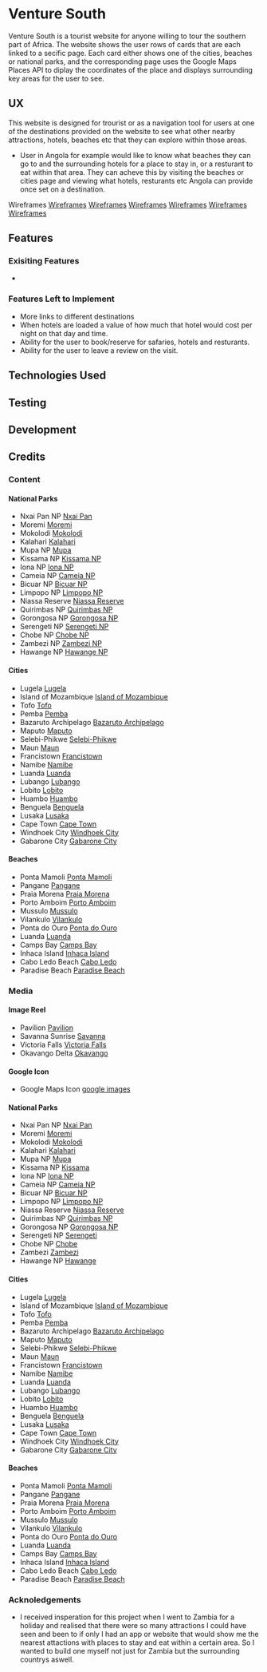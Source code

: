 # Venture South

Venture South is a tourist website for anyone willing to tour the southern part of Africa. 
The website shows the user rows of cards that are each linked to a secific page.
Each card either shows one of the cities, beaches or national parks, and the corresponding page uses the 
Google Maps Places API to diplay the coordinates of the place and displays surrounding key areas for the user to see.

## UX

This website is designed for trourist or as a navigation tool for users at one of the destinations provided on the website 
to see what other nearby attractions, hotels, beaches etc that they can explore within those areas.

* User in Angola for example would like to know what beaches they can go to and the surrounding hotels for a place to stay in, or a resturant to eat within that area. They can acheve this by visiting the beaches or cities page and viewing what hotels, resturants etc Angola can provide once set on a destination.

Wireframes 
[Wireframes](/Wireframes/IMG_2709.JPG)
[Wireframes](/Wireframes/IMG_2710.JPG)
[Wireframes](/Wireframes/IMG_2711.JPG)
[Wireframes](/Wireframes/IMG_20181108_181311.jpg)
[Wireframes](/Wireframes/IMG_20181108_181610.jpg)
[Wireframes](/Wireframes/IMG_20181108_183408.jpg)
## Features

### Exisiting Features

*

### Features Left to Implement

* More links to different destinations 
* When hotels are loaded a value of how much that hotel would cost per night on that day and time.
* Ability for the user to book/reserve for safaries, hotels and resturants. 
* Ability for the user to leave a review on the visit. 


## Technologies Used

## Testing

## Development

## Credits

### Content

#### National Parks
* Nxai Pan NP [Nxai Pan](https://en.wikipedia.org/wiki/Nxai_Pan_National_Park)
* Moremi [Moremi](https://www.moremigamereserve.com/)
* Mokolodi [Mokolodi](https://en.wikipedia.org/wiki/Mokolodi_Nature_Reserve)
* Kalahari [Kalahari](https://www.centralkalaharigamereserve.com/)
* Mupa NP [Mupa](https://www.wikilistia.com/mupa-national-park/)
* Kissama NP [Kissama NP](https://angolatravelandtours.com/day-tour-from-luanda-to-kissama-national-park/)
* Iona NP [Iona NP](https://www.flickr.com/photos/a-weidinger/5985735176)
* Cameia NP [Cameia NP](https://www.africatouroperators.org/angola/cameia-national-park)
* Bicuar NP [Bicuar NP](https://sites.google.com/site/touringangola/bicauri-na)
* Limpopo NP [Limpopo NP](https://www.thecrazytourist.com/15-best-places-visit-mozambique/14/)
* Niassa Reserve [Niassa Reserve](https://www.thecrazytourist.com/15-best-places-visit-mozambique/12/)
* Quirimbas NP [Quirimbas NP](https://www.thecrazytourist.com/15-best-places-visit-mozambique/6/)
* Gorongosa NP [Gorongosa NP](https://www.thecrazytourist.com/15-best-places-visit-mozambique/4/)
* Serengeti NP [Serengeti NP](https://africawildlifes.com/best-of-serengeti-national-park-in-tanzania/)
* Chobe NP [Chobe NP](http://chobenationalpark.co.za/)
* Zambezi NP [Zambezi NP](https://www.lowerzambezi.com/)
* Hawange NP [Hawange NP](http://zimparks.org/parks/national-parks/hwange/)

#### Cities
* Lugela [Lugela](https://www.thecrazytourist.com/15-best-places-visit-mozambique/13/)
* Island of Mozambique [Island of Mozambique](https://www.thecrazytourist.com/15-best-places-visit-mozambique/7/)
* Tofo [Tofo](https://www.thecrazytourist.com/15-best-places-visit-mozambique/5/)
* Pemba [Pemba](https://www.thecrazytourist.com/15-best-places-visit-mozambique/3/)
* Bazaruto Archipelago [Bazaruto Archipelago](https://www.thecrazytourist.com/15-best-places-visit-mozambique/1/)
* Maputo [Maputo](https://www.thecrazytourist.com/15-best-places-visit-mozambique/2/)
* Selebi-Phikwe [Selebi-Phikwe](https://uk.hotels.com/de1643761/hotels-selebi-phikwe-botswana/)
* Maun [Maun](https://itineraries.newafricanfrontiers.com/Itinerary/Destinations/56816852-6949-4322-b7ca-db6a2b4bb759)
* Francistown [Francistown](https://en.wikipedia.org/wiki/Francistown)
* Namibe [Namibe](https://wikitravel.org/en/Namibe)
* Luanda [Luanda](https://www.tripadvisor.co.uk/Tourism-g293763-Luanda_Luanda_Province-Vacations.html)
* Lubango [Lubango](https://www.traveldrafts.com/visit-lubango-best-place-to-rest-in-angola/)
* Lobito [Lobito](https://en.wikivoyage.org/wiki/Lobito)
* Huambo [Huambo](http://www.taag.com/en/Destinations/Destination-Guide/Destination/huambo)
* Benguela [Benguela](https://en.wikivoyage.org/wiki/Benguela)
* Lusaka [Lusaka](https://www.lonelyplanet.com/zambia/lusaka)
* Cape Town [Cape Town](https://www.lonelyplanet.com/south-africa/cape-town)
* Windhoek City [Windhoek City](https://www.tripadvisor.co.uk/Tourism-g293821-Windhoek_Khomas_Region-Vacations.html)
* Gabarone City [Gabarone City](http://www.botswanatourism.co.bw/explore/gaborone)

#### Beaches
* Ponta Mamoli [Ponta Mamoli](https://www.mozambiquetravel.com/where-to-stay/ponta-mamoli)
* Pangane [Pangane](http://www.accommodationmozambique.co.za/cabo-delgado/pangane/)
* Praia Morena [Praia Morena](https://en.wikivoyage.org/wiki/Benguela)
* Porto Amboim [Porto Amboim](https://www.traveldrafts.com/best-beaches-in-angola/)
* Mussulo [Mussulo](https://www.traveldrafts.com/best-beaches-in-angola/)
* Vilankulo [Vilankulo](https://www.thecrazytourist.com/15-best-places-visit-mozambique/10/)
* Ponta do Ouro [Ponta do Ouro](https://www.thecrazytourist.com/15-best-places-visit-mozambique/9/)
* Luanda [Luanda](https://www.traveldrafts.com/best-beaches-in-angola/)
* Camps Bay [Camps Bay](https://www.tripadvisor.co.uk/Tourism-g312658-Camps_Bay_Western_Cape-Vacations.html)
* Inhaca Island [Inhaca Island](https://www.lonelyplanet.com/mozambique/inhaca-island)
* Cabo Ledo Beach [Cabo Ledo](https://www.tripadvisor.co.uk/ShowUserReviews-g293763-d4258787-r521655277-Cabo_Ledo-Luanda_Luanda_Province.html)
* Paradise Beach [Paradise Beach](https://en.wikipedia.org/wiki/Tourism_in_Zanzibar)

### Media

#### Image Reel
* Pavilion [Pavilion](https://www.istockphoto.com/gb/photo/pavilion-riverside-gm476608386-66078587)
* Savanna Sunrise [Savanna](https://www.istockphoto.com/gb/photo/savanna-sunrise-and-acacia-tree-in-tanzania-africa-gm621359868-108486303)
* Victoria Falls [Victoria Falls](https://www.istockphoto.com/gb/photo/the-victoria-falls-gm143922110-18629800)
* Okavango Delta [Okavango](https://www.istockphoto.com/gb/photo/bright-landscape-view-of-okavango-delta-botswana-gm155153243-18538168)

#### Google Icon
* Google Maps Icon [google images](https://www.google.co.uk/search?tbm=isch&sa=1&ei=1bPRW7atFZSfgQb98pHgBw&q=google+maps+icon+blue&oq=google+maps+icon+blue&gs_l=img.3..0i8i30k1l2.32138.35961.0.37021.13.13.0.0.0.0.50.565.13.13.0....0...1c.1.64.img..0.13.563...0j0i24k1j0i30k1j0i5i30k1j0i67k1.0.r1hLPBf5RDk#imgrc=zi2ftPAXEXix9M:)

#### National Parks
* Nxai Pan NP [Nxai Pan](https://en.wikipedia.org/wiki/Nxai_Pan_National_Park)
* Moremi [Moremi](https://www.moremigamereserve.com/media/cache/4f/fd/4ffdf844656d220b3c3325ea2b1a2411.jpg)
* Mokolodi [Mokolodi](https://en.wikipedia.org/wiki/Mokolodi_Nature_Reserve)
* Kalahari [Kalahari](https://www.centralkalaharigamereserve.com/media/cache/4c/ac/4cac4a3e25610de2f04fecebe522d71b.jpg)
* Mupa NP [Mupa](https://www.wikilistia.com/mupa-national-park/)
* Kissama NP [Kissama](https://angolatravelandtours.com/day-tour-from-luanda-to-kissama-national-park/)
* Iona NP [Iona NP](https://www.flickr.com/photos/a-weidinger/5985735176)
* Cameia NP [Cameia NP](http://www.traveltourismblog.com/images/Angola%20Calendula%20falls.jpg)
* Bicuar NP [Bicuar NP](https://sites.google.com/site/touringangola/bicauri-na)
* Limpopo NP [Limpopo NP](https://www.thecrazytourist.com/15-best-places-visit-mozambique/14/)
* Niassa Reserve [Niassa Reserve](https://www.thecrazytourist.com/15-best-places-visit-mozambique/12/)
* Quirimbas NP [Quirimbas NP](https://www.thecrazytourist.com/15-best-places-visit-mozambique/6/)
* Gorongosa NP [Gorongosa NP](https://www.thecrazytourist.com/15-best-places-visit-mozambique/4/)
* Serengeti NP [Serengeti](https://africawildlifes.com/best-of-serengeti-national-park-in-tanzania/)
* Chobe NP [Chobe](https://www.picswe.com/pics/chobe-national-91.html)
* Zambezi [Zambezi](https://www.istockphoto.com/gb/photo/elephant-with-baby-crossing-the-river-zambezi-gm682243346-125106657)
* Hawange NP [Hawange](https://www.istockphoto.com/gb/photo/view-from-camp-in-hwange-national-park-gm606666442-103993053)

#### Cities
* Lugela [Lugela](https://www.thecrazytourist.com/15-best-places-visit-mozambique/13/)
* Island of Mozambique [Island of Mozambique](https://www.thecrazytourist.com/15-best-places-visit-mozambique/7/)
* Tofo [Tofo](https://www.thecrazytourist.com/15-best-places-visit-mozambique/5/)
* Pemba [Pemba](https://www.thecrazytourist.com/15-best-places-visit-mozambique/3/)
* Bazaruto Archipelago [Bazaruto Archipelago](https://www.thecrazytourist.com/15-best-places-visit-mozambique/1/)
* Maputo [Maputo](https://www.istockphoto.com/gb/photo/maputo-scenic-city-view-gm518003128-89779759)
* Selebi-Phikwe [Selebi-Phikwe](http://www.crestamarakanelo.com/hotels/cresta-bosele/)
* Maun [Maun](https://itineraries.newafricanfrontiers.com/Itinerary/Destinations/56816852-6949-4322-b7ca-db6a2b4bb759)
* Francistown [Francistown](https://en.wikipedia.org/wiki/Francistown)
* Namibe [Namibe](http://mercado.co.ao/business/empresarios-espanhois-visitam-provincia-do-namibe/)
* Luanda [Luanda](https://www.istockphoto.com/gb/photo/luanda-bay-area-gm487479162-72948393)
* Lubango [Lubango](http://nutritionandhealthcare.info/page/lubango/angola/default.html)
* Lobito [Lobito](https://www.alamy.com/stock-photo-city-view-of-lobito-residential-areas-harbour-port-and-docks-and-the-28811595.html?pv=1&stamp=2&imageid=A7DDABB8-B394-429B-B3E6-7E394D3891D6&p=16876&n=0&orientation=0&pn=2&searchtype=0&IsFromSearch=1&srch=foo%3dbar%26st%3d0%26pn%3d2%26ps%3d100%26sortby%3d2%26resultview%3dsortbyPopular%26npgs%3d0%26qt%3dbenguela%2520angola%26qt_raw%3dbenguela%2520angola%26lic%3d3%26mr%3d0%26pr%3d0%26ot%3d0%26creative%3d%26ag%3d0%26hc%3d0%26pc%3d%26blackwhite%3d%26cutout%3d%26tbar%3d1%26et%3d0x000000000000000000000%26vp%3d0%26loc%3d0%26imgt%3d0%26dtfr%3d%26dtto%3d%26size%3d0xFF%26archive%3d1%26groupid%3d%26pseudoid%3d%26a%3d%26cdid%3d%26cdsrt%3d%26name%3d%26qn%3d%26apalib%3d%26apalic%3d%26lightbox%3d%26gname%3d%26gtype%3d%26xstx%3d0%26simid%3d%26saveQry%3d%26editorial%3d1%26nu%3d%26t%3d%26edoptin%3d%26customgeoip%3d%26cap%3d1%26cbstore%3d1%26vd%3d0%26lb%3d%26fi%3d2%26edrf%3d0%26ispremium%3d1%26flip%3d0)
* Huambo [Huambo](https://www.alamy.com/stock-photo-panorama-of-the-city-of-huambo-angola-41509350.html?pv=1&stamp=2&imageid=E039DD21-63FD-4B87-A08A-B31DE14B62DA&p=141606&n=33&orientation=0&pn=1&searchtype=0&IsFromSearch=1&srch=foo%3Dbar%26st%3D0%26sortby%3D2%26qt%3Dhuambo%2520angola%26qt_raw%3Dhuambo%2520angola%26qn%3D%26lic%3D3%26edrf%3D0%26mr%3D0%26pr%3D0%26aoa%3D1%26creative%3D%26videos%3D%26nu%3D%26ccc%3D%26bespoke%3D%26apalib%3D%26ag%3D0%26hc%3D0%26et%3D0x000000000000000000000%26vp%3D0%26loc%3D0%26ot%3D0%26imgt%3D0%26dtfr%3D%26dtto%3D%26size%3D0xFF%26blackwhite%3D%26cutout%3D%26archive%3D1%26name%3D%26groupid%3D%26pseudoid%3D%26userid%3D%26id%3D%26a%3D%26xstx%3D0%26cbstore%3D1%26resultview%3DsortbyPopular%26lightbox%3D%26gname%3D%26gtype%3D%26apalic%3D%26tbar%3D1%26pc%3D%26simid%3D%26cap%3D1%26customgeoip%3D%26vd%3D0%26cid%3D%26pe%3D%26so%3D%26lb%3D%26fi%3D0%26langcode%3Den%26upl%3D0%26cufr%3D%26cuto%3D%26howler%3D%26cvrem%3D0%26cvtype%3D0%26cvloc%3D0%26cl%3D0%26upfr%3D%26upto%3D%26primcat%3D%26seccat%3D%26cvcategory%3D*%26restriction%3D%26random%3D%26ispremium%3D1%26flip%3D0%26saveQry%3D%26editorial%3D1%26t%3D0%26edoptin%3D)
* Benguela [Benguela](https://www.alamy.com/stock-photo-estadio-de-nacional-ombaka-ombaka-stadium-benguela-province-angola-28811748.html?pv=1&stamp=2&imageid=0E2AE37C-3EAD-4C0B-BE89-461DDAE21CFC&p=16876&n=0&orientation=0&pn=1&searchtype=0&IsFromSearch=1&srch=foo%3Dbar%26st%3D0%26sortby%3D2%26qt%3DBenguela%252C%2520Est%25C3%25A1dio%2520Nacional%2520de%2520Ombaka%2520Stadium%26qt_raw%3DBenguela%252C%2520Est%25C3%25A1dio%2520Nacional%2520de%2520Ombaka%2520Stadium%26qn%3D%26lic%3D3%26edrf%3D0%26mr%3D0%26pr%3D0%26aoa%3D1%26creative%3D%26videos%3D%26nu%3D%26ccc%3D%26bespoke%3D%26apalib%3D%26ag%3D0%26hc%3D0%26et%3D0x000000000000000000000%26vp%3D0%26loc%3D0%26ot%3D0%26imgt%3D0%26dtfr%3D%26dtto%3D%26size%3D0xFF%26blackwhite%3D%26cutout%3D%26archive%3D1%26name%3D%26groupid%3D%26pseudoid%3D%26userid%3D%26id%3D%26a%3D%26xstx%3D0%26cbstore%3D1%26resultview%3DsortbyPopular%26lightbox%3D%26gname%3D%26gtype%3D%26apalic%3D%26tbar%3D1%26pc%3D%26simid%3D%26cap%3D1%26customgeoip%3D%26vd%3D0%26cid%3D%26pe%3D%26so%3D%26lb%3D%26fi%3D0%26langcode%3Den%26upl%3D0%26cufr%3D%26cuto%3D%26howler%3D%26cvrem%3D0%26cvtype%3D0%26cvloc%3D0%26cl%3D0%26upfr%3D%26upto%3D%26primcat%3D%26seccat%3D%26cvcategory%3D*%26restriction%3D%26random%3D%26ispremium%3D1%26flip%3D0%26saveQry%3D%26editorial%3D1%26t%3D0%26edoptin%3D)
* Lusaka [Lusaka](https://www.istockphoto.com/gb/photo/skyline-photo-of-lusaka-city-at-night-gm515706884-88621279)
* Cape Town [Cape Town](https://www.istockphoto.com/gb/photo/cape-town-and-the-12-apostels-from-above-gm620737858-108323991)
* Windhoek City [Windhoek City](https://www.istockphoto.com/gb/photo/panoramic-view-of-windhoek-city-at-sunset-gm977762158-265820208)
* Gabarone City [Gabarone City](https://www.istockphoto.com/in/photo/gabarone-skyline-building-at-night-botswana-africa-gm494573090-77523013)

#### Beaches
* Ponta Mamoli [Ponta Mamoli](https://www.dreamstime.com/royalty-free-stock-image-beach-ponta-mamoli-image23967756)
* Pangane [Pangane](https://www.shutterstock.com/image-photo/pangane-beach-mozambique-123046645?src=QcvntjHsGnIUVHLG7UCGeQ-1-16)
* Praia Morena [Praia Morena](https://www.flickr.com/photos/davidstanleytravel/19699922970)
* Porto Amboim [Porto Amboim](https://www.istockphoto.com/gb/photo/praia-de-porto-amboim-kwanza-sul-angola-gm874541774-244189009)
* Mussulo [Mussulo](https://www.istockphoto.com/gb/photo/tropical-beach-with-palm-trees-in-angola-gm1000959840-270618520)
* Vilankulo [Vilankulo](https://www.thecrazytourist.com/15-best-places-visit-mozambique/10/)
* Ponta do Ouro [Ponta do Ouro](https://www.thecrazytourist.com/15-best-places-visit-mozambique/9/)
* Luanda [Luanda](https://www.istockphoto.com/gb/photo/luanda-gm848162484-139144073)
* Camps Bay [Camps Bay](https://www.istockphoto.com/gb/photo/twelve-apostles-mountain-in-camps-bay-cape-town-south-africa-gm477451698-67195193)
* Inhaca Island [Inhaca Island](https://www.istockphoto.com/gb/photo/inhaca-island-main-port-gm525965676-92503063)
* Cabo Ledo Beach [Cabo Ledo](https://www.istockphoto.com/ae/photo/golden-hour-sunset-at-cabo-ledo-beach-angola-gm824541232-133506109)
* Paradise Beach [Paradise Beach](https://www.istockphoto.com/gb/photo/paradise-beach-gm674782094-123714789)

### Acknoledgements 
* I received insperation for this project when I went to Zambia for a holiday and realised that there were so many attractions 
  I could have seen and been to if only I had an app or website that would show me the nearest attactions with places to stay and eat within a certain area. 
  So I wanted to build one myself not just for Zambia but the surrounding countrys aswell.